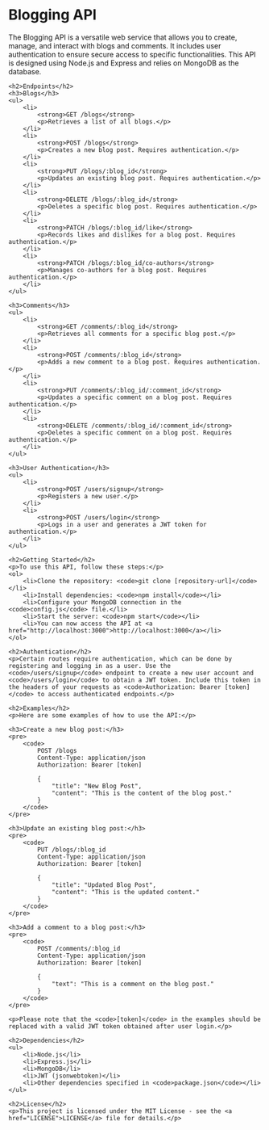 <!DOCTYPE html>
<html lang="en">
<head>
    <meta charset="UTF-8">
    <meta name="viewport" content="width=device-width, initial-scale=1.0">
    <title>Blogging API</title>
</head>
<body>
    <h1>Blogging API</h1>
    <p>The Blogging API is a versatile web service that allows you to create, manage, and interact with blogs and comments. It includes user authentication to ensure secure access to specific functionalities. This API is designed using Node.js and Express and relies on MongoDB as the database.</p>

    <h2>Endpoints</h2>
    <h3>Blogs</h3>
    <ul>
        <li>
            <strong>GET /blogs</strong>
            <p>Retrieves a list of all blogs.</p>
        </li>
        <li>
            <strong>POST /blogs</strong>
            <p>Creates a new blog post. Requires authentication.</p>
        </li>
        <li>
            <strong>PUT /blogs/:blog_id</strong>
            <p>Updates an existing blog post. Requires authentication.</p>
        </li>
        <li>
            <strong>DELETE /blogs/:blog_id</strong>
            <p>Deletes a specific blog post. Requires authentication.</p>
        </li>
        <li>
            <strong>PATCH /blogs/:blog_id/like</strong>
            <p>Records likes and dislikes for a blog post. Requires authentication.</p>
        </li>
        <li>
            <strong>PATCH /blogs/:blog_id/co-authors</strong>
            <p>Manages co-authors for a blog post. Requires authentication.</p>
        </li>
    </ul>

    <h3>Comments</h3>
    <ul>
        <li>
            <strong>GET /comments/:blog_id</strong>
            <p>Retrieves all comments for a specific blog post.</p>
        </li>
        <li>
            <strong>POST /comments/:blog_id</strong>
            <p>Adds a new comment to a blog post. Requires authentication.</p>
        </li>
        <li>
            <strong>PUT /comments/:blog_id/:comment_id</strong>
            <p>Updates a specific comment on a blog post. Requires authentication.</p>
        </li>
        <li>
            <strong>DELETE /comments/:blog_id/:comment_id</strong>
            <p>Deletes a specific comment on a blog post. Requires authentication.</p>
        </li>
    </ul>

    <h3>User Authentication</h3>
    <ul>
        <li>
            <strong>POST /users/signup</strong>
            <p>Registers a new user.</p>
        </li>
        <li>
            <strong>POST /users/login</strong>
            <p>Logs in a user and generates a JWT token for authentication.</p>
        </li>
    </ul>

    <h2>Getting Started</h2>
    <p>To use this API, follow these steps:</p>
    <ol>
        <li>Clone the repository: <code>git clone [repository-url]</code></li>
        <li>Install dependencies: <code>npm install</code></li>
        <li>Configure your MongoDB connection in the <code>config.js</code> file.</li>
        <li>Start the server: <code>npm start</code></li>
        <li>You can now access the API at <a href="http://localhost:3000">http://localhost:3000</a></li>
    </ol>

    <h2>Authentication</h2>
    <p>Certain routes require authentication, which can be done by registering and logging in as a user. Use the <code>/users/signup</code> endpoint to create a new user account and <code>/users/login</code> to obtain a JWT token. Include this token in the headers of your requests as <code>Authorization: Bearer [token]</code> to access authenticated endpoints.</p>

    <h2>Examples</h2>
    <p>Here are some examples of how to use the API:</p>

    <h3>Create a new blog post:</h3>
    <pre>
        <code>
            POST /blogs
            Content-Type: application/json
            Authorization: Bearer [token]

            {
                "title": "New Blog Post",
                "content": "This is the content of the blog post."
            }
        </code>
    </pre>

    <h3>Update an existing blog post:</h3>
    <pre>
        <code>
            PUT /blogs/:blog_id
            Content-Type: application/json
            Authorization: Bearer [token]

            {
                "title": "Updated Blog Post",
                "content": "This is the updated content."
            }
        </code>
    </pre>

    <h3>Add a comment to a blog post:</h3>
    <pre>
        <code>
            POST /comments/:blog_id
            Content-Type: application/json
            Authorization: Bearer [token]

            {
                "text": "This is a comment on the blog post."
            }
        </code>
    </pre>

    <p>Please note that the <code>[token]</code> in the examples should be replaced with a valid JWT token obtained after user login.</p>

    <h2>Dependencies</h2>
    <ul>
        <li>Node.js</li>
        <li>Express.js</li>
        <li>MongoDB</li>
        <li>JWT (jsonwebtoken)</li>
        <li>Other dependencies specified in <code>package.json</code></li>
    </ul>

    <h2>License</h2>
    <p>This project is licensed under the MIT License - see the <a href="LICENSE">LICENSE</a> file for details.</p>

</body>
</html>
